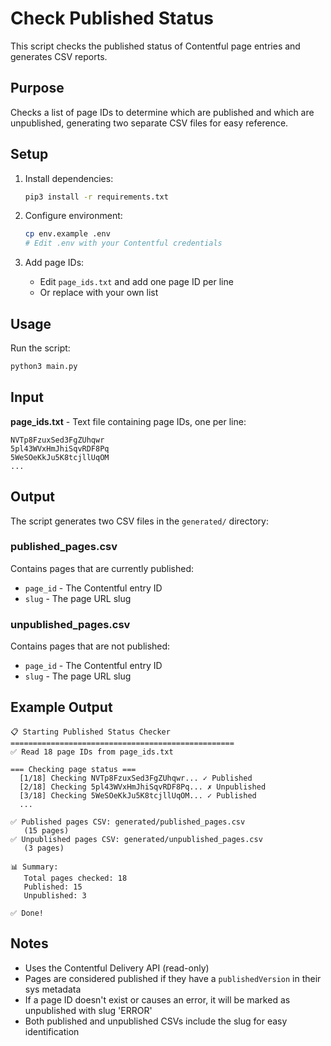 # Check Published Status

This script checks the published status of Contentful page entries and generates CSV reports.

## Purpose

Checks a list of page IDs to determine which are published and which are unpublished, generating two separate CSV files for easy reference.

## Setup

1. Install dependencies:
   ```bash
   pip3 install -r requirements.txt
   ```

2. Configure environment:
   ```bash
   cp env.example .env
   # Edit .env with your Contentful credentials
   ```

3. Add page IDs:
   - Edit `page_ids.txt` and add one page ID per line
   - Or replace with your own list

## Usage

Run the script:
```bash
python3 main.py
```

## Input

**page_ids.txt** - Text file containing page IDs, one per line:
```
NVTp8FzuxSed3FgZUhqwr
5pl43WVxHmJhiSqvRDF8Pq
5WeSOeKkJu5K8tcjllUqOM
...
```

## Output

The script generates two CSV files in the `generated/` directory:

### published_pages.csv
Contains pages that are currently published:
- `page_id` - The Contentful entry ID
- `slug` - The page URL slug

### unpublished_pages.csv
Contains pages that are not published:
- `page_id` - The Contentful entry ID
- `slug` - The page URL slug

## Example Output

```
📋 Starting Published Status Checker
==================================================
✅ Read 18 page IDs from page_ids.txt

=== Checking page status ===
  [1/18] Checking NVTp8FzuxSed3FgZUhqwr... ✓ Published
  [2/18] Checking 5pl43WVxHmJhiSqvRDF8Pq... ✗ Unpublished
  [3/18] Checking 5WeSOeKkJu5K8tcjllUqOM... ✓ Published
  ...

✅ Published pages CSV: generated/published_pages.csv
   (15 pages)
✅ Unpublished pages CSV: generated/unpublished_pages.csv
   (3 pages)

📊 Summary:
   Total pages checked: 18
   Published: 15
   Unpublished: 3

✅ Done!
```

## Notes

- Uses the Contentful Delivery API (read-only)
- Pages are considered published if they have a `publishedVersion` in their sys metadata
- If a page ID doesn't exist or causes an error, it will be marked as unpublished with slug 'ERROR'
- Both published and unpublished CSVs include the slug for easy identification

